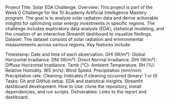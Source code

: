 Project Title: Solar EDA Challenge.
Overview:
This project is part of the Week 0 Challenge for the 10 Academy Artificial Intelligence Mastery program. The goal is to analyze solar radiation data and derive actionable insights for optimizing solar energy investments in specific regions. The challenge includes exploratory data analysis (EDA), statistical modeling, and the creation of an interactive Streamlit dashboard to visualize findings.
Dataset:
The dataset consists of solar radiation and environmental measurements across various regions. Key features include:

Timestamp: Date and time of each observation.
GHI (W/m²): Global Horizontal Irradiance.
DNI (W/m²): Direct Normal Irradiance.
DHI (W/m²): Diffuse Horizontal Irradiance.
Tamb (°C): Ambient Temperature.
RH (%): Relative Humidity.
WS (m/s): Wind Speed.
Precipitation (mm/min): Precipitation rate.
Cleaning: Indicates if cleaning occurred (binary: 1 or 0)
Tasks:
Git and GitHub setup.
EDA and statistical insights.
Streamlit dashboard development.
How to Use:
clone the repository, install dependencies, and run scripts.
Deliverables:
Links to the report and dashboard.
